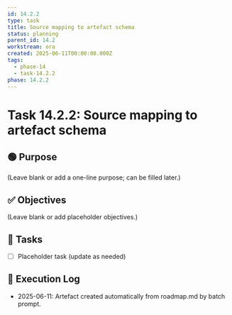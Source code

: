 ```yaml
---
id: 14.2.2
type: task
title: Source mapping to artefact schema
status: planning
parent_id: 14.2
workstream: ora
created: 2025-06-11T00:00:00.000Z
tags:
  - phase-14
  - task-14.2.2
phase: 14.2.2
---
```


# Task 14.2.2: Source mapping to artefact schema

## 🟢 Purpose

(Leave blank or add a one-line purpose; can be filled later.)

## ✅ Objectives

(Leave blank or add placeholder objectives.)

## 🔨 Tasks

- [ ] Placeholder task (update as needed)

## 🧾 Execution Log

- 2025-06-11: Artefact created automatically from roadmap.md by batch prompt.
